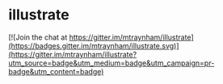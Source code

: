 # illustrate

[![Join the chat at https://gitter.im/mtraynham/illustrate](https://badges.gitter.im/mtraynham/illustrate.svg)](https://gitter.im/mtraynham/illustrate?utm_source=badge&utm_medium=badge&utm_campaign=pr-badge&utm_content=badge)
